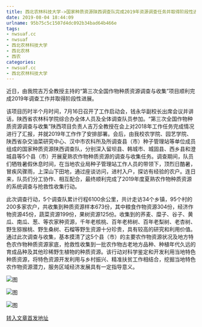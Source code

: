 ```yaml
---
title: 西北农林科技大学->国家种质资源陕西调查队完成2019年资源调查任务并取得阶段性进展 | nwsuaf.cc
date: 2019-08-04 18:44:09
urlname: 95b75c5c1507d4dc092b34bad64b466e
tags: 
- nwsuaf.cc
- nwsuaf
- 西北农林科技大学
- 西北农林
- 西农
categories:
- nwsuaf.cc
- 西北农林科技大学
---
```



近日，由我院吉万全教授主持的“第三次全国作物种质资源调查与收集”项目顺利完成2019年调查工作并取得阶段性进展。

该项目历时半个月时间，7月16日召开了工作启动会，钱永华副校长出席会议并讲话，陕西省农林科学院综合办全体人员及全体调查队员参加。“第三次全国作物种质资源调查与收集”陕西项目负责人吉万全教授在会上对2018年工作任务完成情况进行了汇报，并就2019年工作作了安排部署。会后，由我校农学院、园艺学院、陕西省杂交油菜研究中心、汉中市农科所及所调查县（市）种子管理站等单位成员组成的国家种质资源陕西调查队，分别深入留坝县、韩城市、城固县、西乡县和澄城县等5个县（市）开展夏熟农作物种质资源的调查与收集任务。调查期间，队员们牺牲暑假休息时间，在当地农业局种子管理站工作人员的带领下，顶烈日酷暑，冒疾风骤雨，上深山下田地，通过座谈访问，进村入户，探访有经验的农户。连日来，队员们分工协作、相互配合，最终顺利完成了2019年度夏熟农作物种质资源的系统调查与抢救性收集行动。

此次调查行动，5个调查队累计行程6100余公里，共计走访34个乡镇，95个村的200多家农户，共收集到种质资源样本673份，其中粮食作物资源304份，经济作物资源45份，蔬菜资源199份，果树资源125份。收集到的荞麦、糜子、谷子、黄瓜、南瓜、葱、等农家种资源，千年老核桃、百年老柿树、百年老梨树、老杏树、野生猕猴桃、野生桑树、石榴等野生资源十分珍贵，具有较高的研究和利用价值。通过此次调查与收集，基本摸清了这5个县（市）的主要农作物资源状况及地方特色农作物种质资源家底，抢救性收集到一批农作物古老地方品种、种植年代久远的育成品种及其他珍稀野生植物的种质资源。该行动对科学鉴定和开发利用当地特色种质资源，将特色资源开发利用与乡村振兴、精准扶贫工作相结合，挖掘当地特色农作物资源潜力，服务区域经济发展具有一定指导意义。



![图](https://news.nwsuaf.edu.cn/images/content/2019-08/20190804165001670254.jpg)

![图](https://news.nwsuaf.edu.cn/images/content/2019-08/20190804164934722155.jpg)

![图](https://news.nwsuaf.edu.cn/images/content/2019-08/20190804164908162056.jpg)

[转入文章首发地址](https://news.nwsuaf.edu.cn/xnxw/91248.htm)